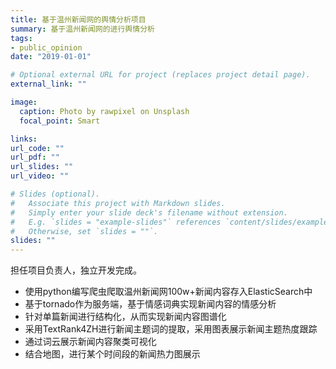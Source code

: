 ```yaml
---
title: 基于温州新闻网的舆情分析项目
summary: 基于温州新闻网的进行舆情分析
tags:
- public_opinion
date: "2019-01-01"

# Optional external URL for project (replaces project detail page).
external_link: ""

image:
  caption: Photo by rawpixel on Unsplash
  focal_point: Smart

links:
url_code: ""
url_pdf: ""
url_slides: ""
url_video: ""

# Slides (optional).
#   Associate this project with Markdown slides.
#   Simply enter your slide deck's filename without extension.
#   E.g. `slides = "example-slides"` references `content/slides/example-slides.md`.
#   Otherwise, set `slides = ""`.
slides: ""
---
```

担任项目负责人，独立开发完成。

- 使用python编写爬虫爬取温州新闻网100w+新闻内容存入ElasticSearch中
- 基于tornado作为服务端，基于情感词典实现新闻内容的情感分析
- 针对单篇新闻进行结构化，从而实现新闻内容图谱化
- 采用TextRank4ZH进行新闻主题词的提取，采用图表展示新闻主题热度跟踪
- 通过词云展示新闻内容聚类可视化
- 结合地图，进行某个时间段的新闻热力图展示
